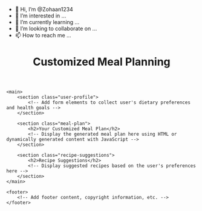 - 👋 Hi, I’m @Zohaan1234
- 👀 I’m interested in ...
- 🌱 I’m currently learning ...
- 💞️ I’m looking to collaborate on ...
- 📫 How to reach me ...

<!---
Zohaan1234/Zohaan1234 is a ✨ special ✨ repository because its `README.md` (this file) appears on your GitHub profile.
You can click the Preview link to take a look at your changes.
--->
<!DOCTYPE html>
<html lang="en">
<head>
    <meta charset="UTF-8">
    <meta name="viewport" content="width=device-width, initial-scale=1.0">
    <title>Customized Meal Planning</title>
    <!-- Add your CSS stylesheet link here -->
</head>
<body>
    <header>
        <h1>Customized Meal Planning</h1>
        <!-- Add navigation links or other header elements as needed -->
    </header>

    <main>
        <section class="user-profile">
            <!-- Add form elements to collect user's dietary preferences and health goals -->
        </section>

        <section class="meal-plan">
            <h2>Your Customized Meal Plan</h2>
            <!-- Display the generated meal plan here using HTML or dynamically generated content with JavaScript -->
        </section>

        <section class="recipe-suggestions">
            <h2>Recipe Suggestions</h2>
            <!-- Display suggested recipes based on the user's preferences here -->
        </section>
    </main>

    <footer>
        <!-- Add footer content, copyright information, etc. -->
    </footer>
</body>
</html>
